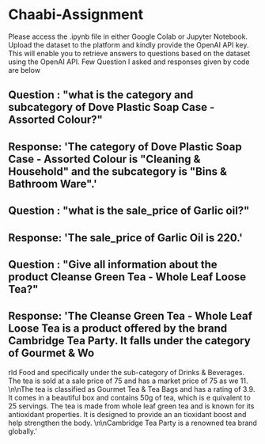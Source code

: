# Chaabi-Assignment
Please access the .ipynb file in either Google Colab or Jupyter Notebook. Upload the dataset to the platform and kindly provide the OpenAI API key. This will enable you to retrieve answers to questions based on the dataset using the OpenAI API.
Few Question I asked and responses given by code are below
## Question : "what is the category and subcategory of Dove Plastic Soap Case - Assorted Colour?"
## Response: 'The category of Dove Plastic Soap Case - Assorted Colour is "Cleaning & Household" and the subcategory is "Bins & Bathroom Ware".'
## Question : "what is the sale_price of Garlic oil?"
## Response: 'The sale_price of Garlic Oil is 220.'
## Question : "Give all information about the product Cleanse Green Tea - Whole Leaf Loose Tea?"
## Response: 'The Cleanse Green Tea - Whole Leaf Loose Tea is a product offered by the brand Cambridge Tea Party. It falls under the category of Gourmet & Wo
rld Food and specifically under the sub-category of Drinks & Beverages. The tea is sold at a sale price of 75 and has a market price of 75 as we
11. \n\nThe tea is classified as Gourmet Tea & Tea Bags and has a rating of 3.9. It comes in a beautiful box and contains 50g of tea, which is e
quivalent to 25 servings. The tea is made from whole leaf green tea and is known for its antioxidant properties. It is designed to provide an an
tioxidant boost and help strengthen the body. \n\nCambridge Tea Party is a renowned tea brand globally.'
